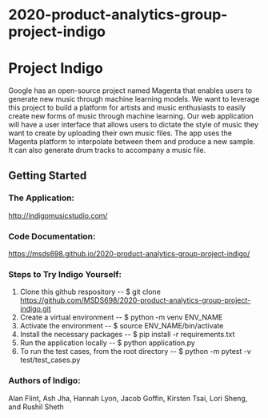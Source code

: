 # 2020-product-analytics-group-project-indigo

# Project Indigo

Google has an open-source project named Magenta that enables users to generate new music through machine learning models. We want to leverage this project to build a platform for artists and music enthusiasts to easily create new forms of music through machine learning. 
Our web application will have a user interface that allows users to dictate the style of music they want to create by uploading their own music files. The app uses the Magenta platform to interpolate between them and produce a new sample. It can also generate drum tracks to accompany a music file. 
## Getting Started

### The Application:

http://indigomusicstudio.com/

### Code Documentation:

https://msds698.github.io/2020-product-analytics-group-project-indigo/

### Steps to Try Indigo Yourself:
1. Clone this github respository -- $ git clone https://github.com/MSDS698/2020-product-analytics-group-project-indigo.git
2. Create a virtual environment -- $ python -m venv ENV_NAME
3. Activate the environment -- $ source ENV_NAME/bin/activate
4. Install the necessary packages -- $ pip install -r requirements.txt
5. Run the application locally -- $ python application.py
6. To run the test cases, from the root directory -- $ python -m pytest -v test/test_cases.py


### Authors of Indigo: 
Alan Flint, Ash Jha, Hannah Lyon, Jacob Goffin, Kirsten Tsai, Lori Sheng, and Rushil Sheth

